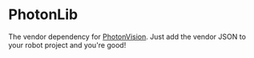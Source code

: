 # PhotonLib

The vendor dependency for [PhotonVision](https://github.com/photonvision/photonvision). Just add the vendor JSON to your robot project and you're good!
